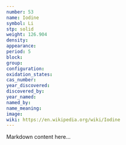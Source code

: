 ```yaml
---
number: 53
name: Iodine
symbol: Li
stp: solid
weight: 126.904
density:
appearance:
period: 5
block:
group:
configuration:
oxidation_states:
cas_number:
year_discovered:
discovered_by:
year_named:
named_by:
name_meaning:
image:
wiki: https://en.wikipedia.org/wiki/Iodine
---
```


Markdown content here...

